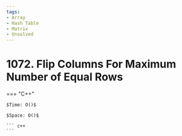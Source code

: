 ```yaml
---
tags:
- Array
- Hash Table
- Matrix
- Unsolved
---
```



# 1072. Flip Columns For Maximum Number of Equal Rows

=== "C++"

    $Time: O()$

    $Space: O()$

    ``` c++
    ```
